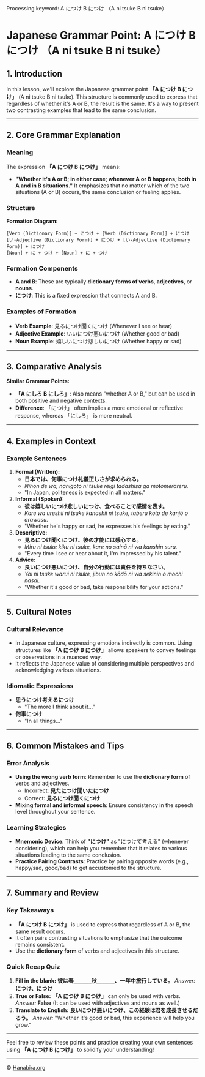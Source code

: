Processing keyword: A につけ B につけ （A ni tsuke B ni tsuke）
# Japanese Grammar Point: A につけ B につけ （A ni tsuke B ni tsuke）

## 1. Introduction
In this lesson, we'll explore the Japanese grammar point **「A につけ B につけ」** (A ni tsuke B ni tsuke). This structure is commonly used to express that regardless of whether it's A or B, the result is the same. It's a way to present two contrasting examples that lead to the same conclusion.

---
## 2. Core Grammar Explanation
### Meaning
The expression **「A につけ B につけ」** means:
- **"Whether it's A or B; in either case; whenever A or B happens; both in A and in B situations."**
It emphasizes that no matter which of the two situations (A or B) occurs, the same conclusion or feeling applies.
### Structure
**Formation Diagram:**
```
[Verb (Dictionary Form)] + につけ + [Verb (Dictionary Form)] + につけ
[い-Adjective (Dictionary Form)] + につけ + [い-Adjective (Dictionary Form)] + につけ
[Noun] + に + つけ + [Noun] + に + つけ
```
### Formation Components
- **A and B**: These are typically **dictionary forms of verbs**, **adjectives**, or **nouns**.
- **につけ**: This is a fixed expression that connects A and B.
### Examples of Formation
- **Verb Example**: 見るにつけ聞くにつけ (Whenever I see or hear)
- **Adjective Example**: いいにつけ悪いにつけ (Whether good or bad)
- **Noun Example**: 嬉しいにつけ悲しいにつけ (Whether happy or sad)
---
## 3. Comparative Analysis
**Similar Grammar Points:**
- **「A にしろ B にしろ」**: Also means "whether A or B," but can be used in both positive and negative contexts.
- **Difference**: 「につけ」 often implies a more emotional or reflective response, whereas 「にしろ」 is more neutral.
---
## 4. Examples in Context
### Example Sentences
1. **Formal (Written):**
   - **日本では、何事につけ礼儀正しさが求められる。**
   - *Nihon de wa, nanigoto ni tsuke reigi tadashisa ga motomerareru.*
   - "In Japan, politeness is expected in all matters."
2. **Informal (Spoken):**
   - **彼は嬉しいにつけ悲しいにつけ、食べることで感情を表す。**
   - *Kare wa ureshii ni tsuke kanashii ni tsuke, taberu koto de kanjō o arawasu.*
   - "Whether he's happy or sad, he expresses his feelings by eating."
3. **Descriptive:**
   - **見るにつけ聞くにつけ、彼の才能には感心する。**
   - *Miru ni tsuke kiku ni tsuke, kare no sainō ni wa kanshin suru.*
   - "Every time I see or hear about it, I'm impressed by his talent."
4. **Advice:**
   - **良いにつけ悪いにつけ、自分の行動には責任を持ちなさい。**
   - *Yoi ni tsuke warui ni tsuke, jibun no kōdō ni wa sekinin o mochi nasai.*
   - "Whether it's good or bad, take responsibility for your actions."
---
## 5. Cultural Notes
### Cultural Relevance
- In Japanese culture, expressing emotions indirectly is common. Using structures like **「A につけ B につけ」** allows speakers to convey feelings or observations in a nuanced way.
- It reflects the Japanese value of considering multiple perspectives and acknowledging various situations.
### Idiomatic Expressions
- **思うにつけ考えるにつけ**
  - "The more I think about it..."
- **何事につけ**
  - "In all things..."
---
## 6. Common Mistakes and Tips
### Error Analysis
- **Using the wrong verb form**: Remember to use the **dictionary form** of verbs and adjectives.
  - Incorrect: **見たにつけ聞いたにつけ**
  - Correct: **見るにつけ聞くにつけ**
- **Mixing formal and informal speech**: Ensure consistency in the speech level throughout your sentence.
### Learning Strategies
- **Mnemonic Device**: Think of **"につけ"** as "につけて考える" (whenever considering), which can help you remember that it relates to various situations leading to the same conclusion.
- **Practice Pairing Contrasts**: Practice by pairing opposite words (e.g., happy/sad, good/bad) to get accustomed to the structure.
---
## 7. Summary and Review
### Key Takeaways
- **「A につけ B につけ」** is used to express that regardless of A or B, the same result occurs.
- It often pairs contrasting situations to emphasize that the outcome remains consistent.
- Use the **dictionary form** of verbs and adjectives in this structure.
### Quick Recap Quiz
1. **Fill in the blank:**
   **彼は春_______秋_______、一年中旅行している。**
   *Answer:* **につけ、につけ**
2. **True or False:**
   **「A につけ B につけ」** can only be used with verbs.
   *Answer:* **False** (It can be used with adjectives and nouns as well.)
3. **Translate to English:**
   **良いにつけ悪いにつけ、この経験は君を成長させるだろう。**
   *Answer:* "Whether it's good or bad, this experience will help you grow."
---
Feel free to review these points and practice creating your own sentences using **「A につけ B につけ」** to solidify your understanding!


---

© [Hanabira.org](https://hanabira.org)

